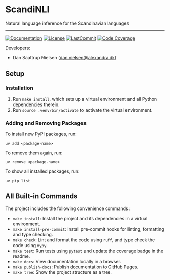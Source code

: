 # ScandiNLI

Natural language inference for the Scandinavian languages

______________________________________________________________________
[![Documentation](https://img.shields.io/badge/docs-passing-green)](https://alexandrainst.github.io/ScandiNLI/scandinli.html)
[![License](https://img.shields.io/github/license/alexandrainst/ScandiNLI)](https://github.com/alexandrainst/ScandiNLI/blob/main/LICENSE)
[![LastCommit](https://img.shields.io/github/last-commit/alexandrainst/ScandiNLI)](https://github.com/alexandrainst/ScandiNLI/commits/main)
[![Code Coverage](https://img.shields.io/badge/Coverage-0%25-red.svg)](https://github.com/alexandrainst/ScandiNLI/tree/main/tests)


Developers:

- Dan Saattrup Nielsen (dan.nielsen@alexandra.dk)


## Setup

### Installation

1. Run `make install`, which sets up a virtual environment and all Python dependencies therein.
2. Run `source .venv/bin/activate` to activate the virtual environment.


### Adding and Removing Packages

To install new PyPI packages, run:
```
uv add <package-name>
```

To remove them again, run:
```
uv remove <package-name>
```

To show all installed packages, run:
```
uv pip list
```


## All Built-in Commands

The project includes the following convenience commands:

- `make install`: Install the project and its dependencies in a virtual environment.
- `make install-pre-commit`: Install pre-commit hooks for linting, formatting and type checking.
- `make check`: Lint and format the code using `ruff`, and type check the code using `mypy`.
- `make test`: Run tests using `pytest` and update the coverage badge in the readme.
- `make docs`: View documentation locally in a browser.
- `make publish-docs`: Publish documentation to GitHub Pages.
- `make tree`: Show the project structure as a tree.
